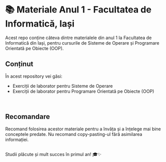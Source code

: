 # 📚 Materiale Anul 1 - Facultatea de Informatică, Iași

Acest repo conține câteva dintre materialele din anul 1 la Facultatea de Informatică din Iași, pentru cursurile de Sisteme de Operare și Programare Orientată pe Obiecte (OOP). 

## Conținut

În acest repository vei găsi:

- Exerciții de laborator pentru Sisteme de Operare
- Exerciții de laborator pentru Programare Orientată pe Obiecte (OOP)
  
<br>

## Recomandare

Recomand folosirea acestor materiale pentru a învăța și a înțelege mai bine conceptele predate. Nu recomand copy-pasting-ul fără asimilarea informației.

##

Studii plăcute și mult succes în primul an! 🎓✨
